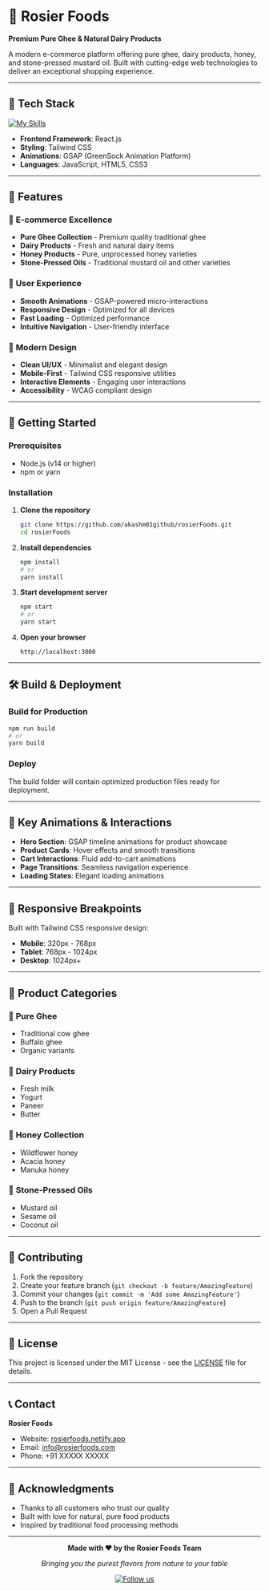 # 🥛 Rosier Foods

**Premium Pure Ghee & Natural Dairy Products**

A modern e-commerce platform offering pure ghee, dairy products, honey, and stone-pressed mustard oil. Built with cutting-edge web technologies to deliver an exceptional shopping experience.

---

## 🚀 Tech Stack

[![My Skills](https://skillicons.dev/icons?i=react,tailwind,js,html,css&perline=5)](https://skillicons.dev)

- **Frontend Framework**: React.js
- **Styling**: Tailwind CSS
- **Animations**: GSAP (GreenSock Animation Platform)
- **Languages**: JavaScript, HTML5, CSS3

---

## 🌟 Features

### 🛒 **E-commerce Excellence**
- **Pure Ghee Collection** - Premium quality traditional ghee
- **Dairy Products** - Fresh and natural dairy items
- **Honey Products** - Pure, unprocessed honey varieties
- **Stone-Pressed Oils** - Traditional mustard oil and other varieties

### 💫 **User Experience**
- **Smooth Animations** - GSAP-powered micro-interactions
- **Responsive Design** - Optimized for all devices
- **Fast Loading** - Optimized performance
- **Intuitive Navigation** - User-friendly interface

### 🎨 **Modern Design**
- **Clean UI/UX** - Minimalist and elegant design
- **Mobile-First** - Tailwind CSS responsive utilities
- **Interactive Elements** - Engaging user interactions
- **Accessibility** - WCAG compliant design

---


## 🚀 Getting Started

### Prerequisites
- Node.js (v14 or higher)
- npm or yarn

### Installation

1. **Clone the repository**
   ```bash
   git clone https://github.com/akashm01github/rosierFoods.git
   cd rosierFoods
   ```

2. **Install dependencies**
   ```bash
   npm install
   # or
   yarn install
   ```

3. **Start development server**
   ```bash
   npm start
   # or
   yarn start
   ```

4. **Open your browser**
   ```
   http://localhost:3000
   ```

---

## 🛠️ Build & Deployment

### Build for Production
```bash
npm run build
# or
yarn build
```

### Deploy
The build folder will contain optimized production files ready for deployment.

---

## 🎯 Key Animations & Interactions

- **Hero Section**: GSAP timeline animations for product showcase
- **Product Cards**: Hover effects and smooth transitions
- **Cart Interactions**: Fluid add-to-cart animations
- **Page Transitions**: Seamless navigation experience
- **Loading States**: Elegant loading animations

---

## 📱 Responsive Breakpoints

Built with Tailwind CSS responsive design:
- **Mobile**: 320px - 768px
- **Tablet**: 768px - 1024px
- **Desktop**: 1024px+

---

## 🌿 Product Categories

### 🥛 **Pure Ghee**
- Traditional cow ghee
- Buffalo ghee
- Organic variants

### 🧀 **Dairy Products**
- Fresh milk
- Yogurt
- Paneer
- Butter

### 🍯 **Honey Collection**
- Wildflower honey
- Acacia honey
- Manuka honey

### 🌻 **Stone-Pressed Oils**
- Mustard oil
- Sesame oil
- Coconut oil

---

## 🤝 Contributing

1. Fork the repository
2. Create your feature branch (`git checkout -b feature/AmazingFeature`)
3. Commit your changes (`git commit -m 'Add some AmazingFeature'`)
4. Push to the branch (`git push origin feature/AmazingFeature`)
5. Open a Pull Request

---

## 📄 License

This project is licensed under the MIT License - see the [LICENSE](LICENSE) file for details.

---

## 📞 Contact

**Rosier Foods**
- Website: [rosierfoods.netlify.app](https://rosierfoods.netlify.app)
- Email: info@rosierfoods.com
- Phone: +91 XXXXX XXXXX

---

## 🙏 Acknowledgments

- Thanks to all customers who trust our quality
- Built with love for natural, pure food products
- Inspired by traditional food processing methods

---

<div align="center">

**Made with ❤️ by the Rosier Foods Team**

*Bringing you the purest flavors from nature to your table*

[![Follow us](https://img.shields.io/badge/Follow-us-green?style=social)]()

</div>
